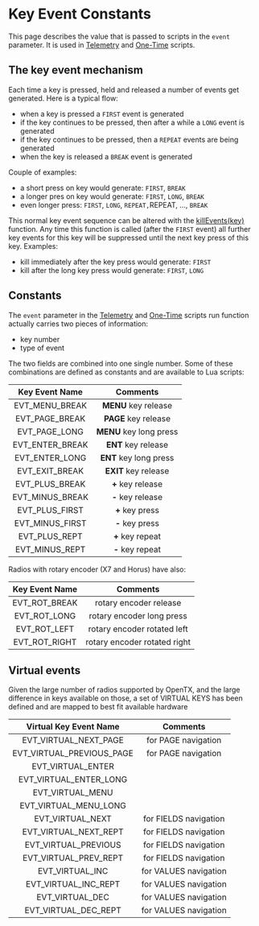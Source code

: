 # Key Event Constants

This page describes the value that is passed to scripts in the `event` parameter. It is used in [Telemetry](../../part_i_-_script_type_overview/telemetry.md) and [One-Time](https://github.com/opentx/opentx-2-3-lua-reference-guide/tree/0d355d19f1961b689994cf78b84005864d33f9b5/one-time_scripts.md) scripts.

## The key event mechanism

Each time a key is pressed, held and released a number of events get generated. Here is a typical flow:

* when a key is pressed a `FIRST` event is generated
* if the key continues to be pressed, then after a while a `LONG` event is generated
* if the key continues to be pressed, then a `REPEAT` events are being generated
* when the key is released a `BREAK` event is generated

Couple of examples:

* a short press on key would generate: `FIRST`, `BREAK`
* a longer pres on key would generate: `FIRST`, `LONG`, `BREAK`
* even longer press: `FIRST`, `LONG`, `REPEAT,`REPEAT, ..., `BREAK`

This normal key event sequence can be altered with the [killEvents\(key\)](../general-functions-less-than-greater-than-luadoc-begin-general/killevents.md) function. Any time this function is called \(after the `FIRST` event\) all further key events for this key will be suppressed until the next key press of this key. Examples:

* kill immediately after the key press would generate: `FIRST`
* kill after the long key press would generate: `FIRST`, `LONG`

## Constants

The `event` parameter in the [Telemetry](../../part_i_-_script_type_overview/telemetry.md) and [One-Time](https://github.com/opentx/opentx-2-3-lua-reference-guide/tree/0d355d19f1961b689994cf78b84005864d33f9b5/one-time_scripts.md) scripts run function actually carries two pieces of information:

* key number
* type of event

The two fields are combined into one single number. Some of these combinations are defined as constants and are available to Lua scripts:

| Key Event Name | Comments |
| :---: | :---: |
| EVT\_MENU\_BREAK | **MENU** key release |
| EVT\_PAGE\_BREAK | **PAGE** key release |
| EVT\_PAGE\_LONG | **MENU** key long press |
| EVT\_ENTER\_BREAK | **ENT** key release |
| EVT\_ENTER\_LONG | **ENT** key long press |
| EVT\_EXIT\_BREAK | **EXIT** key release |
| EVT\_PLUS\_BREAK | **+** key release |
| EVT\_MINUS\_BREAK | **-** key release |
| EVT\_PLUS\_FIRST | **+** key press |
| EVT\_MINUS\_FIRST | **-** key press |
| EVT\_PLUS\_REPT | **+** key repeat |
| EVT\_MINUS\_REPT | **-** key repeat |

Radios with rotary encoder \(X7 and Horus\) have also:

| Key Event Name | Comments |
| :---: | :---: |
| EVT\_ROT\_BREAK | rotary encoder release |
| EVT\_ROT\_LONG | rotary encoder long press |
| EVT\_ROT\_LEFT | rotary encoder rotated left |
| EVT\_ROT\_RIGHT | rotary encoder rotated right |

## Virtual events

Given the large number of radios supported by OpenTX, and the large difference in keys available on those, a set of VIRTUAL KEYS has been defined and are mapped to best fit available hardware

| Virtual Key Event Name | Comments |
| :---: | :---: |
| EVT\_VIRTUAL\_NEXT\_PAGE | for PAGE navigation |
| EVT\_VIRTUAL\_PREVIOUS\_PAGE | for PAGE navigation |
| EVT\_VIRTUAL\_ENTER |  |
| EVT\_VIRTUAL\_ENTER\_LONG |  |
| EVT\_VIRTUAL\_MENU |  |
| EVT\_VIRTUAL\_MENU\_LONG |  |
| EVT\_VIRTUAL\_NEXT | for FIELDS navigation |
| EVT\_VIRTUAL\_NEXT\_REPT | for FIELDS navigation |
| EVT\_VIRTUAL\_PREVIOUS | for FIELDS navigation |
| EVT\_VIRTUAL\_PREV\_REPT | for FIELDS navigation |
| EVT\_VIRTUAL\_INC | for VALUES navigation |
| EVT\_VIRTUAL\_INC\_REPT | for VALUES navigation |
| EVT\_VIRTUAL\_DEC | for VALUES navigation |
| EVT\_VIRTUAL\_DEC\_REPT | for VALUES navigation |

